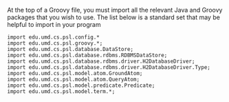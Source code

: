 At the top of a Groovy file, you must import all the relevant Java and Groovy packages that you wish to use. The list below is a standard set that may be helpful to import in your program

```
import edu.umd.cs.psl.config.*
import edu.umd.cs.psl.groovy.*;
import edu.umd.cs.psl.database.DataStore;
import edu.umd.cs.psl.database.rdbms.RDBMSDataStore;
import edu.umd.cs.psl.database.rdbms.driver.H2DatabaseDriver;
import edu.umd.cs.psl.database.rdbms.driver.H2DatabaseDriver.Type;
import edu.umd.cs.psl.model.atom.GroundAtom;
import edu.umd.cs.psl.model.atom.QueryAtom;
import edu.umd.cs.psl.model.predicate.Predicate;
import edu.umd.cs.psl.model.term.*;

```
